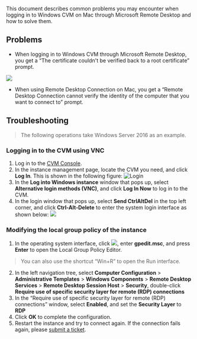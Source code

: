 This document describes common problems you may encounter when logging in to Windows CVM on Mac through Microsoft Remote Desktop and how to solve them.
## Problems

- When logging in to Windows CVM through Microsoft Remote Desktop, you get a “The certificate couldn't be verified back to a root certificate” prompt.

<img src="https://main.qcloudimg.com/raw/070b9c862d6928988768b266461bc816.png" data-nonescope="true" />

- When using Remote Desktop Connection on Mac, you get a “Remote Desktop Connection cannot verify the identity of the computer that you want to connect to” prompt.


## Troubleshooting
> The following operations take Windows Server 2016 as an example.
>

### Logging in to the CVM using VNC

1. Log in to the [CVM Console](https://console.cloud.tencent.com/cvm/index).
2. In the instance management page, locate the CVM you need, and click **Log In**. This is shown in the following figure:
![Login](https://main.qcloudimg.com/raw/d9ccf04da21f4ac86d624742c87d5628.png)
3. In the **Log into Windows instance** window that pops up, select **Alternative login methods (VNC)**, and click **Log In Now** to log in to the CVM.
4. In the login window that pops up, select **Send CtrlAltDel** in the top left corner, and click **Ctrl-Alt-Delete** to enter the system login interface as shown below:
![](https://main.qcloudimg.com/raw/5064251ea86085326e86884a1c13ef6b.png)

### Modifying the local group policy of the instance

1. In the operating system interface, click <img src="https://main.qcloudimg.com/raw/330624bafb194914948c8ebd9e47334d.png" style="margin: 0;">, enter **gpedit.msc**, and press **Enter** to open the Local Group Policy Editor.
> You can also use the shortcut “Win+R” to open the Run interface.
>
2. In the left navigation tree, select **Computer Configuration** > **Administrative Templates** > **Windows Components** > **Remote Desktop Services** > **Remote Desktop Session Host** > **Security**, double-click **Require use of specific security layer for remote (RDP) connections**
3. In the “Require use of specific security layer for remote (RDP) connections” window, select **Enabled**, and set the **Security Layer** to **RDP** 
4. Click **OK** to complete the configuration.
5. Restart the instance and try to connect again.
If the connection fails again, please [submit a ticket](https://console.cloud.tencent.com/workorder/category?level1_id=6&level2_id=7&source=0&data_title=%E4%BA%91%E6%9C%8D%E5%8A%A1%E5%99%A8CVM&level3_id=142&radio_title=%E4%BA%91%E6%9C%8D%E5%8A%A1%E5%99%A8%E7%99%BB%E5%BD%95%E4%B8%8D%E4%B8%8A&queue=15&scene_code=12686&step=2).
